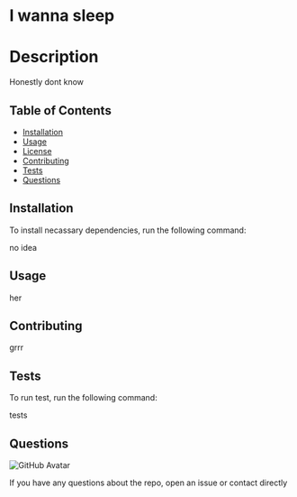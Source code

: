 # I wanna sleep
                          
# Description
                          
Honestly dont know
                          
## Table of Contents
                          
* [Installation](#installation)
* [Usage](#usage)
* [License](#license)
* [Contributing](#contributing)
* [Tests](#tests)
* [Questions](#questions)
                          
## Installation
                          
To install necassary dependencies, run the following command:
                          
no idea
                          
## Usage
                          
her
                          
## Contributing
                          
grrr
                        
## Tests 
                          
To run test, run the following command:
                          
tests
                          
## Questions
                          
![GitHub Avatar]()
            
If you have any questions about the repo, open an issue or contact  directly
            
                          